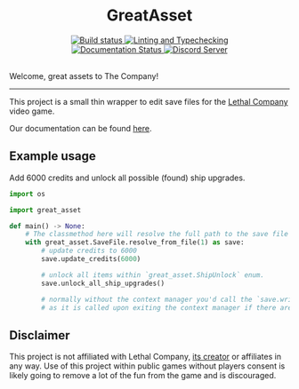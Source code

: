 <div align="center">
    <h1 align="center">
        <b>GreatAsset</b>
        <br>
    </h1>
    <a href='https://github.com/AbstractUmbra/great_asset/actions/workflows/build.yaml'>
        <img src='https://github.com/AbstractUmbra/great_asset/actions/workflows/build.yaml/badge.svg' alt='Build status'/>
    </a>
    <a href='https://github.com/AbstractUmbra/great_asset/workflows/coverage_and_lint.yaml'>
        <img src='https://github.com/AbstractUmbra/great_asset/actions/workflows/coverage_and_lint.yaml/badge.svg' alt='Linting and Typechecking'/>
    </a>
</div>
<div align="center">
    <a href='https://great-asset.readthedocs.io/en/latest/?badge=latest'>
        <img src='https://readthedocs.org/projects/great_asset/badge/?version=latest' alt='Documentation Status'/>
    </a>
    <a href="https://discord.gg/aYGYJxwqe5">
        <img src='https://img.shields.io/discord/705500489248145459?color=blue&label=Discord&logo=Discord%20Server&logoColor=green' alt='Discord Server'>
    </a>
</div>
<br>

Welcome, great assets to The Company!

---

This project is a small thin wrapper to edit save files for the [Lethal Company](https://store.steampowered.com/app/1966720/Lethal_Company/) video game.

Our documentation can be found [here](https://great-asset.readthedocs.io/en/latest/index.html).

## Example usage

Add 6000 credits and unlock all possible (found) ship upgrades.

```py
import os

import great_asset

def main() -> None:
    # The classmethod here will resolve the full path to the save file and use save number `1`
    with great_asset.SaveFile.resolve_from_file(1) as save:
        # update credits to 6000
        save.update_credits(6000)

        # unlock all items within `great_asset.ShipUnlock` enum.
        save.unlock_all_ship_upgrades()

        # normally without the context manager you'd call the `save.write()` method but this is not necessary
        # as it is called upon exiting the context manager if there are no errors
```


## Disclaimer

This project is not affiliated with Lethal Company, [its creator](https://store.steampowered.com/search/?developer=Zeekerss&snr=1_5_9__2000) or affiliates in any way.
Use of this project within public games without players consent is likely going to remove a lot of the fun from the game and is discouraged.
